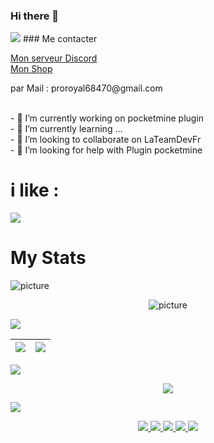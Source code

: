 ### Hi there 👋
<img src="https://komarev.com/ghpvc/?username=royaljacques"/>
### Me contacter
<p>

    
[Mon serveur Discord]( https://discord.gg/AzJ7Uz7wkx )
<br>
[Mon Shop ]( https://discord.gg/AzJ7Uz7wkx )  
</p>
<p>par Mail : proroyal68470@gmail.com</p>

<br>- 🔭 I’m currently working on pocketmine plugin
<br>- 🌱 I’m currently learning ...
<br>- 👯 I’m looking to collaborate on LaTeamDevFr
<br>- 🤔 I’m looking for help with Plugin pocketmine

# i like :
<p>
    <a href="https://github.com/royaljacques/CustomItem" ><img align="center" src="https://github-readme-stats.vercel.app/api/pin/?username=royaljacques&repo=CustomItem&show_icons=true&theme=radical&hide_border=true&include_all_commits=true&count_private=true" >
</a>
</p>


# My Stats

<img src="https://user-images.githubusercontent.com/73097560/115834477-dbab4500-a447-11eb-908a-139a6edaec5c.gif" alt="picture">

<p align="center"> <img src="https://github-readme-stats.vercel.app/api/top-langs/?username=royaljacques&layout=compact&card_width=1000&langs_count=10&theme=radical&hide_border=true"  alt="picture"/> <p />

<img src="https://user-images.githubusercontent.com/73097560/115834477-dbab4500-a447-11eb-908a-139a6edaec5c.gif"> 

| <img align="center" src="https://github-readme-stats.vercel.app/api?username=royaljacques&show_icons=true&theme=radical&hide_border=true&include_all_commits=true&count_private=true" />|<img align="center" src="http://github-readme-streak-stats.herokuapp.com?user=royaljacques&theme=radical&hide_border=true&date_format=%5BY%20%5DM%20j" /> |
| ------------- | ------------- |

<img src="https://user-images.githubusercontent.com/73097560/115834477-dbab4500-a447-11eb-908a-139a6edaec5c.gif">

<p align="center"><a href="#">
  <img src="https://github-profile-trophy.vercel.app/?username=royaljacques&margin-w=28&margin-h=15&theme=radical&hide_border=true">
</p>
<img src="https://github-readme-stats.vercel.app/api/wakatime?username=royaljacques&&theme=radical&hide_border=true&date_format=%5BY%20%5DM%20j">

<p align="center"><a href="#">
  <img src="https://img.shields.io/badge/-PHP-2e3440?logoColor=81a1c1&logo=PHP" />
  <img src="https://img.shields.io/badge/-SQL-2e3440?logoColor=81a1c1&logo=MySQL" />
  <img src="https://img.shields.io/badge/-HTML5-2e3440?logoColor=81a1c1&logo=html5" />
  <img src="https://img.shields.io/badge/-Git-2e3440?logoColor=81a1c1&logo=git" />
  <img src="https://img.shields.io/badge/-Github-2e3440?logoColor=81a1c1&logo=github" />
</a></p>
